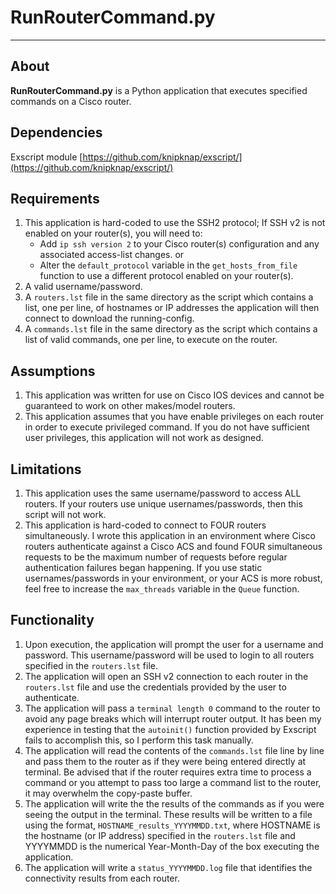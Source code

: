 # RunRouterCommand.py #
----------

## About ##
**RunRouterCommand.py** is a Python application that executes specified commands on a Cisco router.

## Dependencies ##
Exscript module [https://github.com/knipknap/exscript/](https://github.com/knipknap/exscript/)

## Requirements ##
1. This application is hard-coded to use the SSH2 protocol; If SSH v2 is not
   enabled on your router(s), you will need to:
   * Add `ip ssh version 2` to your Cisco router(s) configuration and any
       associated access-list changes.
   or
   * Alter the `default_protocol` variable in the `get_hosts_from_file`
       function to use a different protocol enabled on your router(s).
2. A valid username/password.
3. A `routers.lst` file in the same directory as the script which contains
   a list, one per line, of hostnames or IP addresses the application will
   then connect to download the running-config.
4. A `commands.lst` file in the same directory as the script which contains
   a list of valid commands, one per line, to execute on the router.

## Assumptions ##
1. This application was written for use on Cisco IOS devices and cannot be
   guaranteed to work on other makes/model routers.
2. This application assumes that you have enable privileges on each router
   in order to execute privileged command.  If you do not have sufficient 
   user privileges, this application will not work as designed.

## Limitations ##
1. This application uses the same username/password to access ALL routers. If
   your routers use unique usernames/passwords, then this script will not work.
2. This application is hard-coded to connect to FOUR routers simultaneously.
   I wrote this application in an environment where Cisco routers authenticate
   against a Cisco ACS and found FOUR simultaneous requests to be the maximum
   number of requests before regular authentication failures began happening.
   If you use static usernames/passwords in your environment, or your ACS is
   more robust, feel free to increase the `max_threads` variable in the
   `Queue` function.

## Functionality ##
1. Upon execution, the application will prompt the user for a username and
   password.  This username/password will be used to login to all routers
   specified in the `routers.lst` file.
2. The application will open an SSH v2 connection to each router in the
   `routers.lst` file and use the credentials provided by the user to
   authenticate.
3. The application will pass a `terminal length 0` command to the router to
   avoid any page breaks which will interrupt router output.  It has been my
   experience in testing that the `autoinit()` function provided by Exscript
   fails to accomplish this, so I perform this task manually.
4. The application will read the contents of the `commands.lst` file line by
   line and pass them to the router as if they were being entered directly at
   terminal.  Be advised that if the router requires extra time to process
   a command or you attempt to pass too large a command list to the router, it
   may overwhelm the copy-paste buffer.
5. The application will write the the results of the commands as if you were
   seeing the output in the terminal.  These results will be written to 
   a file using the format, `HOSTNAME_results_YYYYMMDD.txt`, where HOSTNAME is
   the hostname (or IP address) specified in the `routers.lst` file and
   YYYYMMDD is the numerical Year-Month-Day of the box executing the
   application.
6. The application will write a `status_YYYYMMDD.log` file that identifies the
   connectivity results from each router.
